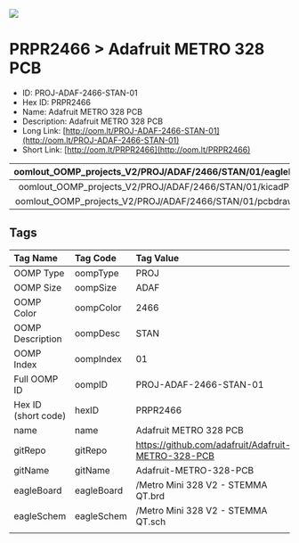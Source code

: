


  
![][im]
# PRPR2466 > Adafruit METRO 328 PCB

- ID: PROJ-ADAF-2466-STAN-01
- Hex ID: PRPR2466
- Name: Adafruit METRO 328 PCB
- Description: Adafruit METRO 328 PCB
- Long Link: [http://oom.lt/PROJ-ADAF-2466-STAN-01](http://oom.lt/PROJ-ADAF-2466-STAN-01)
- Short Link: [http://oom.lt/PRPR2466](http://oom.lt/PRPR2466)
  

|oomlout_OOMP_projects_V2/PROJ/ADAF/2466/STAN/01/eagleImage.png|oomlout_OOMP_projects_V2/PROJ/ADAF/2466/STAN/01/eagleSchemImage.png|oomlout_OOMP_projects_V2/PROJ/ADAF/2466/STAN/01/kicadPcb3dFront.png|oomlout_OOMP_projects_V2/PROJ/ADAF/2466/STAN/01/kicadPcb3dBack.png|
| :---: | :---: | :---: | :---: |
|oomlout_OOMP_projects_V2/PROJ/ADAF/2466/STAN/01/kicadPcb3d.png|oomlout_OOMP_projects_V2/PROJ/ADAF/2466/STAN/01/bomBack.png|oomlout_OOMP_projects_V2/PROJ/ADAF/2466/STAN/01/bomFront.png|oomlout_OOMP_projects_V2/PROJ/ADAF/2466/STAN/01/pcbdraw.svg|
|oomlout_OOMP_projects_V2/PROJ/ADAF/2466/STAN/01/pcbdrawBack.svg||||

## Tags
  

|Tag Name|Tag Code|Tag Value|
| :--- | :--- | :--- |
|OOMP Type|oompType|PROJ|
|OOMP Size|oompSize|ADAF|
|OOMP Color|oompColor|2466|
|OOMP Description|oompDesc|STAN|
|OOMP Index|oompIndex|01|
|Full OOMP ID|oompID|PROJ-ADAF-2466-STAN-01|
|Hex ID (short code)|hexID|PRPR2466|
|name|name|Adafruit METRO 328 PCB|
|gitRepo|gitRepo|https://github.com/adafruit/Adafruit-METRO-328-PCB|
|gitName|gitName|Adafruit-METRO-328-PCB|
|eagleBoard|eagleBoard|/Metro Mini 328 V2 - STEMMA QT.brd|
|eagleSchem|eagleSchem|/Metro Mini 328 V2 - STEMMA QT.sch|
||||



[im]: PROJ/ADAF/2466/STAN/01/kicadPcb3d_450.png
